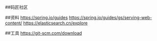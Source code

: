 ##码匠社区


##资料
https://spring.io/guides
https://spring.io/guides/gs/serving-web-content/
https://elasticsearch.cn/explore



##工具
https://git-scm.com/download

